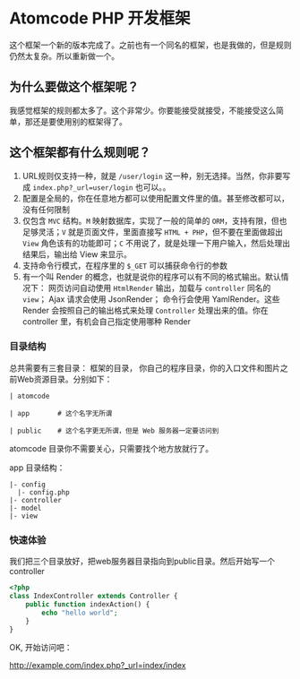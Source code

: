 Atomcode PHP 开发框架
========

这个框架一个新的版本完成了。之前也有一个同名的框架，也是我做的，但是规则仍然太复杂。所以重新做一个。

为什么要做这个框架呢？
--------
我感觉框架的规则都太多了。这个非常少。你要能接受就接受，不能接受这么简单，那还是要使用别的框架得了。

这个框架都有什么规则呢？
--------

1. URL规则仅支持一种，就是 `/user/login` 这一种，别无选择。当然，你非要写成 `index.php?_url=user/login` 也可以。。
2. 配置是全局的，你在任意地方都可以使用配置文件里的值。甚至修改都可以，没有任何限制
3. 仅包含 `MVC` 结构。`M` 映射数据库，实现了一般的简单的 `ORM`，支持有限，但也足够灵活；`V` 就是页面文件，里面直接写 `HTML + PHP`，但不要在里面做超出 `View` 角色该有的功能即可；`C` 不用说了，就是处理一下用户输入，然后处理出结果后，输出给 View 来显示。
4. 支持命令行模式，在程序里的 `$_GET` 可以捕获命令行的参数
5. 有一个叫 Render 的概念，也就是说你的程序可以有不同的格式输出。默认情况下： 网页访问自动使用 `HtmlRender` 输出，加载与 `controller` 同名的 `view`； Ajax 请求会使用 JsonRender； 命令行会使用 YamlRender。这些 Render 会按照自己的输出格式来处理 `Controller` 处理出来的值。你在 controller 里，有机会自己指定使用哪种 Render

### 目录结构

总共需要有三套目录： 框架的目录， 你自己的程序目录，你的入口文件和图片之前Web资源目录。分别如下：

	| atomcode
	
	| app		# 这个名字无所谓
	
	| public	# 这个名字更无所谓，但是 Web 服务器一定要访问到

atomcode 目录你不需要关心，只需要找个地方放就行了。

app 目录结构：

	|- config
	  |- config.php
	|- controller
	|- model
	|- view


### 快速体验

我们把三个目录放好，把web服务器目录指向到public目录。然后开始写一个 controller
``` php
<?php
class IndexController extends Controller {
	public function indexAction() {
		echo "hello world";
	}
}
```
OK, 开始访问吧：

http://example.com/index.php?_url=index/index
